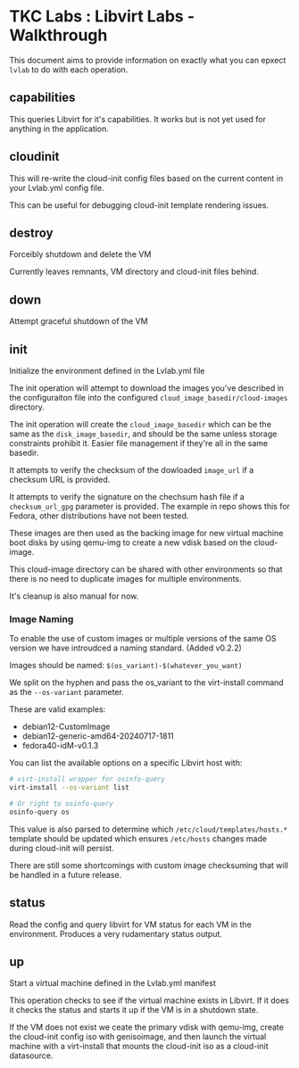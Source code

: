 # TKC Labs : Libvirt Labs - Walkthrough

This document aims to provide information on exactly what you can epxect
`lvlab` to do with each operation.

## capabilities

This queries Libvirt for it's capabilities. It works but is not yet used
for anything in the application.

## cloudinit

This will re-write the cloud-init config files based on the current content
in your Lvlab.yml config file.

This can be useful for debugging cloud-init template rendering issues.

## destroy

Forceibly shutdown and delete the VM

Currently leaves remnants, VM directory and cloud-init files behind.

## down

Attempt graceful shutdown of the VM

## init

Initialize the environment defined in the Lvlab.yml file

The init operation will attempt to download the images you've described in the
configuraiton file into the configured `cloud_image_basedir/cloud-images`
directory.

The init operation will create the `cloud_image_basedir` which can be the same
as the `disk_image_basedir`, and should be the same unless storage constraints
prohibit it. Easier file management if they're all in the same basedir.

It attempts to verify the checksum of the dowloaded `image_url` if a checksum
URL is provided.

It attempts to verify the signature on the chechsum hash file if a
`checksum_url_gpg` parameter is provided. The example in repo shows this
for Fedora, other distributions have not been tested.

These images are then used as the backing image for new virtual machine
boot disks by using qemu-img to create a new vdisk based on the cloud-image.

This cloud-image directory can be shared with other environments so that
there is no need to duplicate images for multiple environments.

It's cleanup is also manual for now.

### Image Naming

To enable the use of custom images or multiple versions of the same OS version
we have introudced a naming standard. (Added v0.2.2)

Images should be named: `$(os_variant)-$(whatever_you_want)`

We split on the hyphen and pass the os_variant to the virt-install command as
the `--os-variant` parameter.

These are valid examples:

- debian12-CustomImage
- debian12-generic-amd64-20240717-1811
- fedora40-idM-v0.1.3

You can list the available options on a specific Libvirt host with:

```bash
# virt-install wrapper for osinfo-query
virt-install --os-variant list

# Or right to osinfo-query
osinfo-query os
```

This value is also parsed to determine which `/etc/cloud/templates/hosts.*`
template should be updated which ensures `/etc/hosts` changes made during
cloud-init will persist.

There are still some shortcomings with custom image checksuming that
will be handled in a future release.

## status

Read the config and query libvirt for VM status for each VM in the
environment. Produces a very rudamentary status output.

## up

Start a virtual machine defined in the Lvlab.yml manifest

This operation checks to see if the virtual machine exists in Libvirt. If
it does it checks the status and starts it up if the VM is in a shutdown state.

If the VM does not exist we ceate the primary vdisk with qemu-img, create the
cloud-init config iso with genisoimage, and then launch the virtual machine with
a virt-install that mounts the cloud-init iso as a cloud-init datasource.
